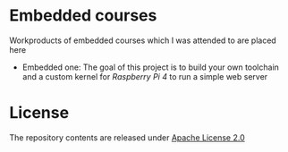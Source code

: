 # Embedded courses
Workproducts of embedded courses which I was attended to are placed here 
- Embedded one: The goal of this project is to build your own toolchain and a custom kernel for *Raspberry Pi 4* to run a simple web server

# License
The repository contents are released under [Apache License 2.0](https://www.apache.org/licenses/LICENSE-2.0)

